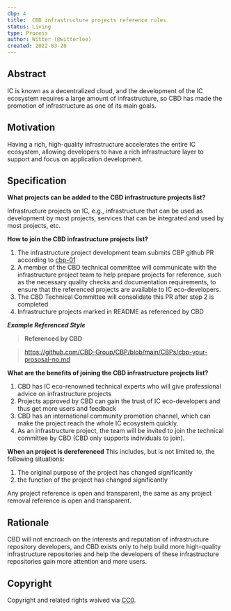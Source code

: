 ```yaml
---
cbp: 4
title:  CBD infrastructure projects reference rules
status: Living
type: Process
author: Witter (@witterlee)
created: 2022-03-20
---
```

## Abstract
IC is known as a decentralized cloud, and the development of the IC ecosystem requires a large amount of infrastructure, so CBD has made the promotion of infrastructure as one of its main goals.

## Motivation
Having a rich, high-quality infrastructure accelerates the entire IC ecosystem, allowing developers to have a rich infrastructure layer to support and focus on application development.

## Specification
 
**What projects can be added to the CBD infrastructure projects list?**

Infrastructure projects on IC, e.g., infrastructure that can be used as development by most projects, services that can be integrated and used by most projects, etc.

**How to join the CBD infrastructure projects list?**

1. The infrastructure project development team submits CBP github PR according to [cbp-01](./CBPs/cbp-0001.md)
2. A member of the CBD technical committee will communicate with the infrastructure project team to help prepare projects for reference, such as the necessary quality checks and documentation requirements, to ensure that the referenced projects are available to IC eco-developers.
3. The CBD Technical Committee will consolidate this PR after step 2 is completed
4. Infrastructure projects marked in README as referenced by CBD

***Example Referenced Style***

> **Referenced by CBD**

> https://github.com/CBD-Group/CBP/blob/main/CBPs/cbp-your-prososal-no.md

**What are the benefits of joining the CBD infrastructure projects list?**

1. CBD has IC eco-renowned technical experts who will give professional advice on infrastructure projects
2. Projects approved by CBD can gain the trust of IC eco-developers and thus get more users and feedback
3. CBD has an international community promotion channel, which can make the project reach the whole IC ecosystem quickly.
4. As an infrastructure project, the team will be invited to join the technical committee by CBD (CBD only supports individuals to join).

**When an project is dereferenced**
This includes, but is not limited to, the following situations:
1. The original purpose of the project has changed significantly
2. the function of the project has changed significantly

Any project reference is open and transparent, the same as any project removal reference is open and transparent.

## Rationale
CBD will not encroach on the interests and reputation of infrastructure repository developers, and CBD exists only to help build more high-quality infrastructure repositories and help the developers of these infrastructure repositories gain more attention and more users.


## Copyright
Copyright and related rights waived via [CC0](https://creativecommons.org/publicdomain/zero/1.0/).
